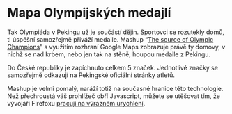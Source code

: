 <!--
title : Mapa Olympijských medajlí
author : Roman Ožana <ozana@omdesign.cz>
date : 27.8.2008 06:59:52
tags : google, mapy, mashup
-->

# Mapa Olympijských medajlí

Tak Olympiáda v Pekingu už je součástí dějin. Sportovci se rozutekly domů, ti úspěšní samozřejmě přiváží medaile. Mashup &#8220;[The source of Olympic Champions][1]&#8221; s využitím rozhraní Google Maps zobrazuje právě ty domovy, v nichž se nad krbem, nebo jen tak na stěně, houpou medaile z Pekingu.

Do České republiky je zapíchnuto celkem 5 značek. Jednotlivé značky se samozřejmě odkazují na Pekingské oficiální stránky atletů.

Mashup je velmi pomalý, naráží totiž na současné hranice této technologie. Než přechroustá váš prohlížeč obří Javascript, můžete se utěšovat tím, že vývojáři Firefoxu [pracují na výrazném urychlení][2].

 [1]: http://www.supernifty.com.au/olympics2008.php "Mapa Olimpijských medailí"
 [2]: http://www.root.cz/zpravicky/firefox-3-1-nabidne-az-desetkrat-rychlejsi-js/ "10 rychlejší Firefox"